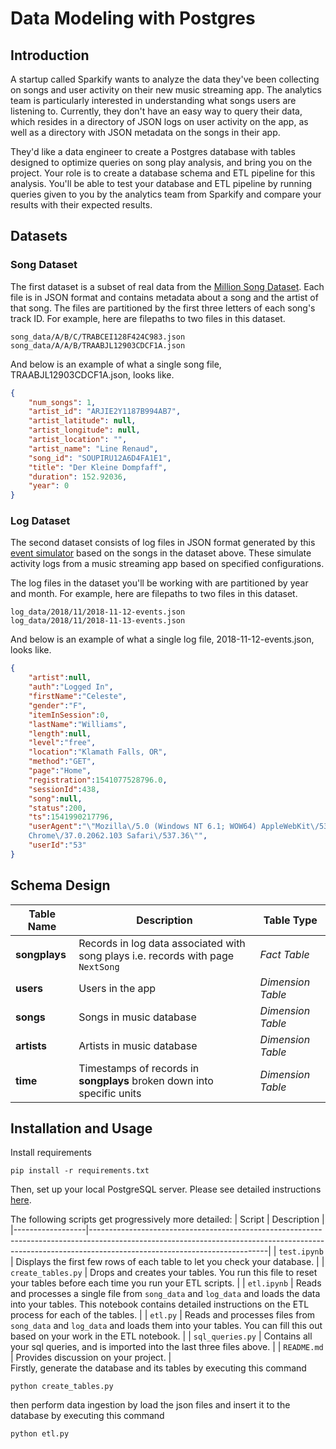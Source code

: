 # Data Modeling with Postgres

## Introduction
A startup called Sparkify wants to analyze the data they've been collecting on songs and user activity on their new music streaming app. The analytics team is particularly interested in understanding what songs users are listening to. Currently, they don't have an easy way to query their data, which resides in a directory of JSON logs on user activity on the app, as well as a directory with JSON metadata on the songs in their app.

They'd like a data engineer to create a Postgres database with tables designed to optimize queries on song play analysis, and bring you on the project. Your role is to create a database schema and ETL pipeline for this analysis. You'll be able to test your database and ETL pipeline by running queries given to you by the analytics team from Sparkify and compare your results with their expected results.

## Datasets
### Song Dataset
The first dataset is a subset of real data from the [Million Song Dataset](https://labrosa.ee.columbia.edu/millionsong/). Each file is in JSON format and contains metadata about a song and the artist of that song. The files are partitioned by the first three letters of each song's track ID. For example, here are filepaths to two files in this dataset.

```
song_data/A/B/C/TRABCEI128F424C983.json
song_data/A/A/B/TRAABJL12903CDCF1A.json
```

And below is an example of what a single song file, TRAABJL12903CDCF1A.json, looks like.
```json
{
    "num_songs": 1, 
    "artist_id": "ARJIE2Y1187B994AB7", 
    "artist_latitude": null, 
    "artist_longitude": null, 
    "artist_location": "", 
    "artist_name": "Line Renaud", 
    "song_id": "SOUPIRU12A6D4FA1E1", 
    "title": "Der Kleine Dompfaff", 
    "duration": 152.92036, 
    "year": 0
}
```
### Log Dataset
The second dataset consists of log files in JSON format generated by this [event simulator](https://github.com/Interana/eventsim) based on the songs in the dataset above. These simulate activity logs from a music streaming app based on specified configurations.

The log files in the dataset you'll be working with are partitioned by year and month. For example, here are filepaths to two files in this dataset.
```
log_data/2018/11/2018-11-12-events.json
log_data/2018/11/2018-11-13-events.json
```
And below is an example of what a single log file, 2018-11-12-events.json, looks like.
```json
{
    "artist":null,
    "auth":"Logged In",
    "firstName":"Celeste",
    "gender":"F",
    "itemInSession":0,
    "lastName":"Williams",
    "length":null,
    "level":"free",
    "location":"Klamath Falls, OR",
    "method":"GET",
    "page":"Home",
    "registration":1541077528796.0,
    "sessionId":438,
    "song":null,
    "status":200,
    "ts":1541990217796,
    "userAgent":"\"Mozilla\/5.0 (Windows NT 6.1; WOW64) AppleWebKit\/537.36 (KHTML, like Gecko)
    Chrome\/37.0.2062.103 Safari\/537.36\"",
    "userId":"53"
}
```
## Schema Design

| Table Name    | Description                                                                          | Table Type        |
|---------------|--------------------------------------------------------------------------------------|-------------------|
| **songplays** | Records in log data associated with song plays i.e. records with page ```NextSong``` | *Fact Table*      |
| **users**     | Users in the app                                                                     | *Dimension Table* |
| **songs**     | Songs in music database                                                              | *Dimension Table* |
| **artists**   | Artists in music database                                                            | *Dimension Table* |
| **time**      | Timestamps of records in **songplays** broken down into specific units               | *Dimension Table* |



## Installation and Usage
Install requirements
```
pip install -r requirements.txt
```
Then, set up your local PostgreSQL server. Please see detailed instructions [here](https://www.postgresqltutorial.com/postgresql-getting-started/).

The following scripts get progressively more detailed:
| Script           | Description                                                                                                                                                                                            |
|------------------|--------------------------------------------------------------------------------------------------------------------------------------------------------------------------------------------------------|
| ```test.ipynb```       | Displays the first few rows of each table to let you check your database.                                                                                                                              |
| ```create_tables.py``` | Drops and creates your tables. You run this file to reset your tables before each time you run your ETL scripts.                                                                                       |
| ```etl.ipynb```        | Reads and processes a single file from ```song_data``` and ```log_data``` and loads the data into your tables. This notebook contains detailed instructions on the ETL process for each of the tables. |
| ```etl.py``` | Reads and processes files from ```song_data``` and ```log_data``` and loads them into your tables. You can fill this out based on your work in the ETL notebook.                                       |
| ```sql_queries.py```   | Contains all your sql queries, and is imported into the last three files above.                                                                                                                        |
| ```README.md```        | Provides discussion on your project.                                                                                                                                                                   |
\
Firstly, generate the database and its tables by executing this command
```
python create_tables.py
```
then perform data ingestion by load the json files and insert it to the database by executing this command
```
python etl.py
```